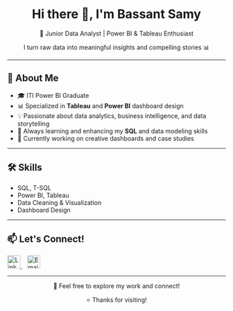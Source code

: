 <h1 align="center">Hi there 👋, I'm Bassant Samy</h1>
<p align="center">
  🌟 Junior Data Analyst | Power BI & Tableau Enthusiast  
</p>
<p align="center">
  I turn raw data into meaningful insights and compelling stories 📊  
</p>

---

## 📌 About Me

- 🎓 ITI Power BI Graduate  
- 📊 Specialized in **Tableau** and **Power BI** dashboard design  
- 💡 Passionate about data analytics, business intelligence, and data storytelling  
- 🧠 Always learning and enhancing my **SQL** and data modeling skills  
- 🚀 Currently working on creative dashboards and case studies

---

## 🛠️ Skills

- SQL, T-SQL  
- Power BI, Tableau  
- Data Cleaning & Visualization  
- Dashboard Design  

---

## 📫 Let's Connect!

<a href="https://www.linkedin.com/in/bassant-samy" target="_blank">
  <img src="https://img.icons8.com/color/48/000000/linkedin.png" alt="LinkedIn" height="30"/>
</a>
&nbsp;&nbsp;
<a href="mailto:bassantsamy791@gmail.com">
  <img src="https://img.icons8.com/color/48/000000/gmail.png" alt="Email" height="30"/>
</a>

---

<p align="center">
  💬 Feel free to explore my work and connect!
</p>

<p align="center">
  ⭐ Thanks for visiting!
</p>

